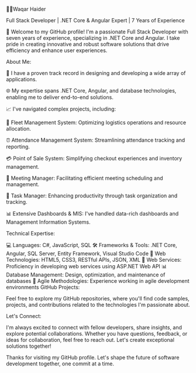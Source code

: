 👨‍💻Waqar Haider 

Full Stack Developer | .NET Core & Angular Expert | 7 Years of Experience

👋 Welcome to my GitHub profile! I'm a passionate Full Stack Developer with seven years of experience, specializing in .NET Core and Angular. I take pride in creating innovative and robust software solutions that drive efficiency and enhance user experiences.

About Me:

💼 I have a proven track record in designing and developing a wide array of applications.

🌐 My expertise spans .NET Core, Angular, and database technologies, enabling me to deliver end-to-end solutions.

📈 I've navigated complex projects, including:

🚚 Fleet Management System: Optimizing logistics operations and resource allocation.

⏰ Attendance Management System: Streamlining attendance tracking and reporting.

💳 Point of Sale System: Simplifying checkout experiences and inventory management.

📆 Meeting Manager: Facilitating efficient meeting scheduling and management.

📌 Task Manager: Enhancing productivity through task organization and tracking.

📊 Extensive Dashboards & MIS: I've handled data-rich dashboards and Management Information Systems.

Technical Expertise:

💻 Languages: C#, JavaScript, SQL
🛠️ Frameworks & Tools: .NET Core, Angular, SQL Server, Entity Framework, Visual Studio Code
📜 Web Technologies: HTML5, CSS3, RESTful APIs, JSON, XML
📡 Web Services: Proficiency in developing web services using ASP.NET Web API
📊 Database Management: Design, optimization, and maintenance of databases
🚀 Agile Methodologies: Experience working in agile development environments
GitHub Projects:

Feel free to explore my GitHub repositories, where you'll find code samples, projects, and contributions related to the technologies I'm passionate about.


Let's Connect:

I'm always excited to connect with fellow developers, share insights, and explore potential collaborations. Whether you have questions, feedback, or ideas for collaboration, feel free to reach out. Let's create exceptional solutions together!

Thanks for visiting my GitHub profile. Let's shape the future of software development together, one commit at a time.
